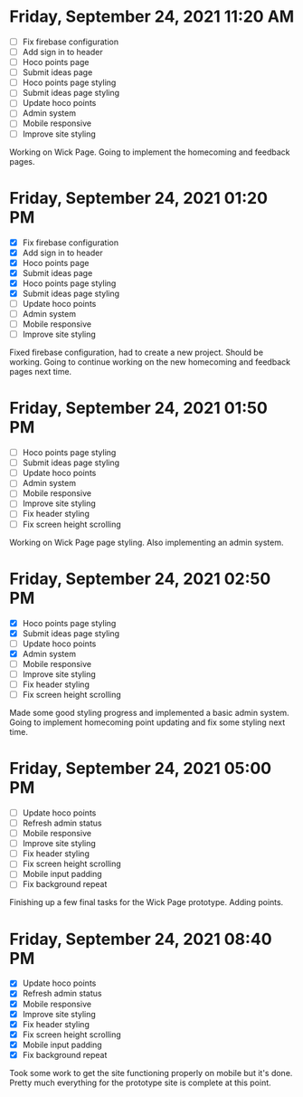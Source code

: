 # Friday, September 24, 2021 11:20 AM
- [ ] Fix firebase configuration
- [ ] Add sign in to header
- [ ] Hoco points page
- [ ] Submit ideas page
- [ ] Hoco points page styling
- [ ] Submit ideas page styling
- [ ] Update hoco points
- [ ] Admin system
- [ ] Mobile responsive
- [ ] Improve site styling

Working on Wick Page. Going to implement the homecoming and feedback pages.

# Friday, September 24, 2021 01:20 PM
- [X] Fix firebase configuration
- [X] Add sign in to header
- [X] Hoco points page
- [X] Submit ideas page
- [X] Hoco points page styling
- [X] Submit ideas page styling
- [ ] Update hoco points
- [ ] Admin system
- [ ] Mobile responsive
- [ ] Improve site styling

Fixed firebase configuration, had to create a new project. Should be working.
Going to continue working on the new homecoming and feedback pages next time.

# Friday, September 24, 2021 01:50 PM
- [ ] Hoco points page styling
- [ ] Submit ideas page styling
- [ ] Update hoco points
- [ ] Admin system
- [ ] Mobile responsive
- [ ] Improve site styling
- [ ] Fix header styling
- [ ] Fix screen height scrolling

Working on Wick Page page styling. Also implementing an admin system.

# Friday, September 24, 2021 02:50 PM
- [X] Hoco points page styling
- [X] Submit ideas page styling
- [ ] Update hoco points
- [X] Admin system
- [ ] Mobile responsive
- [ ] Improve site styling
- [ ] Fix header styling
- [ ] Fix screen height scrolling

Made some good styling progress and implemented a basic admin system.
Going to implement homecoming point updating and fix some styling next time.

# Friday, September 24, 2021 05:00 PM
- [ ] Update hoco points
- [ ] Refresh admin status
- [ ] Mobile responsive
- [ ] Improve site styling
- [ ] Fix header styling
- [ ] Fix screen height scrolling
- [ ] Mobile input padding
- [ ] Fix background repeat

Finishing up a few final tasks for the Wick Page prototype. Adding points.

# Friday, September 24, 2021 08:40 PM
- [X] Update hoco points
- [X] Refresh admin status
- [X] Mobile responsive
- [X] Improve site styling
- [X] Fix header styling
- [X] Fix screen height scrolling
- [X] Mobile input padding
- [X] Fix background repeat

Took some work to get the site functioning properly on mobile but it's done.
Pretty much everything for the prototype site is complete at this point.
